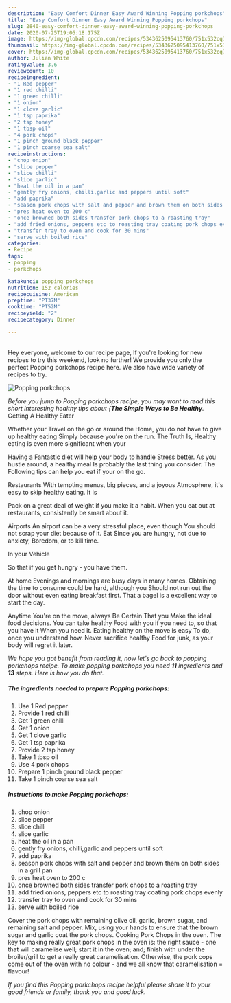 ```yaml
---
description: "Easy Comfort Dinner Easy Award Winning Popping porkchops"
title: "Easy Comfort Dinner Easy Award Winning Popping porkchops"
slug: 2840-easy-comfort-dinner-easy-award-winning-popping-porkchops
date: 2020-07-25T19:06:18.175Z
image: https://img-global.cpcdn.com/recipes/5343625095413760/751x532cq70/popping-porkchops-recipe-main-photo.jpg
thumbnail: https://img-global.cpcdn.com/recipes/5343625095413760/751x532cq70/popping-porkchops-recipe-main-photo.jpg
cover: https://img-global.cpcdn.com/recipes/5343625095413760/751x532cq70/popping-porkchops-recipe-main-photo.jpg
author: Julian White
ratingvalue: 3.6
reviewcount: 10
recipeingredient:
- "1 Red pepper"
- "1 red chilli"
- "1 green chilli"
- "1 onion"
- "1 clove garlic"
- "1 tsp paprika"
- "2 tsp honey"
- "1 tbsp oil"
- "4 pork chops"
- "1 pinch ground black pepper"
- "1 pinch coarse sea salt"
recipeinstructions:
- "chop onion"
- "slice pepper"
- "slice chilli"
- "slice garlic"
- "heat the oil in a pan"
- "gently fry onions, chilli,garlic and peppers until soft"
- "add paprika"
- "season pork chops with salt and pepper and brown them on both sides in a grill pan"
- "pres heat oven to 200 c"
- "once browned both sides transfer pork chops to a roasting tray"
- "add fried onions, peppers etc to roasting tray coating pork chops evenly"
- "transfer tray to oven and cook for 30 mins"
- "serve with boiled rice"
categories:
- Recipe
tags:
- popping
- porkchops

katakunci: popping porkchops 
nutrition: 152 calories
recipecuisine: American
preptime: "PT37M"
cooktime: "PT52M"
recipeyield: "2"
recipecategory: Dinner

---
```

<br>
Hey everyone, welcome to our recipe page, If you're looking for new recipes to try this weekend, look no further! We provide you only the perfect Popping porkchops recipe here. We also have wide variety of recipes to try.
<br>


![Popping porkchops](https://img-global.cpcdn.com/recipes/5343625095413760/751x532cq70/popping-porkchops-recipe-main-photo.jpg)

<i>Before you jump to Popping porkchops recipe, you may want to read this short interesting healthy tips about {<strong>The Simple Ways to Be Healthy</strong>.</i>
Getting A Healthy Eater

Whether your Travel on the go or around the
Home, you do not have to give up healthy eating
Simply because you're on the run. The Truth Is,
Healthy eating is even more significant when your


Having a Fantastic diet will help your body to handle
Stress better. As you hustle around, a healthy meal
Is probably the last thing you consider. The
Following tips can help you eat if your on the go.

Restaurants
With tempting menus, big pieces, and a joyous 
Atmosphere, it's easy to skip healthy eating. It is 

Pack on a great deal of weight if you make it a habit.
When you eat out at restaurants, consistently be smart
about it.

Airports
An airport can be a very stressful place, even though 
You should not scrap your diet because of it. Eat
Since you are hungry, not due to anxiety,
Boredom, or to kill time.

In your Vehicle 

So that if you get hungry - you have them.

At home
Evenings and mornings are busy days in many homes.
Obtaining the time to consume could be hard, although you
Should not run out the door without even eating breakfast
first. 
That a bagel is a excellent way to start the day.

Anytime You're on the move, always Be Certain That you
Make the ideal food decisions. You can take healthy
Food with you if you need to, so that you have it
When you need it. Eating healthy on the move is easy
To do, once you understand how. Never sacrifice healthy
Food for junk, as your body will regret it later.


<i>We hope you got benefit from reading it, now let's go back to popping porkchops recipe. To make popping porkchops you need <strong>11</strong> ingredients and <strong>13</strong> steps. Here is how you do that.
</i>

##### The ingredients needed to prepare Popping porkchops:

1. Use 1 Red pepper
1. Provide 1 red chilli
1. Get 1 green chilli
1. Get 1 onion
1. Get 1 clove garlic
1. Get 1 tsp paprika
1. Provide 2 tsp honey
1. Take 1 tbsp oil
1. Use 4 pork chops
1. Prepare 1 pinch ground black pepper
1. Take 1 pinch coarse sea salt


##### Instructions to make Popping porkchops:

1. chop onion
1. slice pepper
1. slice chilli
1. slice garlic
1. heat the oil in a pan
1. gently fry onions, chilli,garlic and peppers until soft
1. add paprika
1. season pork chops with salt and pepper and brown them on both sides in a grill pan
1. pres heat oven to 200 c
1. once browned both sides transfer pork chops to a roasting tray
1. add fried onions, peppers etc to roasting tray coating pork chops evenly
1. transfer tray to oven and cook for 30 mins
1. serve with boiled rice


Cover the pork chops with remaining olive oil, garlic, brown sugar, and remaining salt and pepper. Mix, using your hands to ensure that the brown sugar and garlic coat the pork chops. Cooking Pork Chops in the oven. The key to making really great pork chops in the oven is: the right sauce - one that will caramelise well; start it in the oven; and; finish with under the broiler/grill to get a really great caramelisation. Otherwise, the pork cops come out of the oven with no colour - and we all know that caramelisation = flavour! 

<i>If you find this Popping porkchops recipe helpful please share it to your good friends or family, thank you and good luck.</i>
